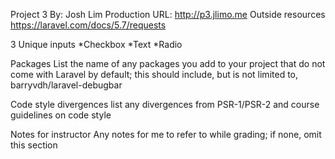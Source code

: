 Project 3
By: Josh Lim
Production URL: http://p3.jlimo.me
Outside resources
https://laravel.com/docs/5.7/requests

3 Unique inputs
*Checkbox
*Text
*Radio

Packages
List the name of any packages you add to your project that do not come with Laravel by default; this should include, but is not limited to, barryvdh/laravel-debugbar

Code style divergences
list any divergences from PSR-1/PSR-2 and course guidelines on code style

Notes for instructor
Any notes for me to refer to while grading; if none, omit this section
